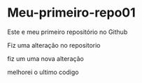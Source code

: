 # Meu-primeiro-repo01
Este e meu primeiro repositório no Github

Fiz uma alteração no repositorio 

fiz um uma nova alteração

melhorei o ultimo codigo 
